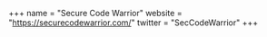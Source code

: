 +++
name = "Secure Code Warrior"
website = "https://securecodewarrior.com/"
twitter = "SecCodeWarrior"
+++